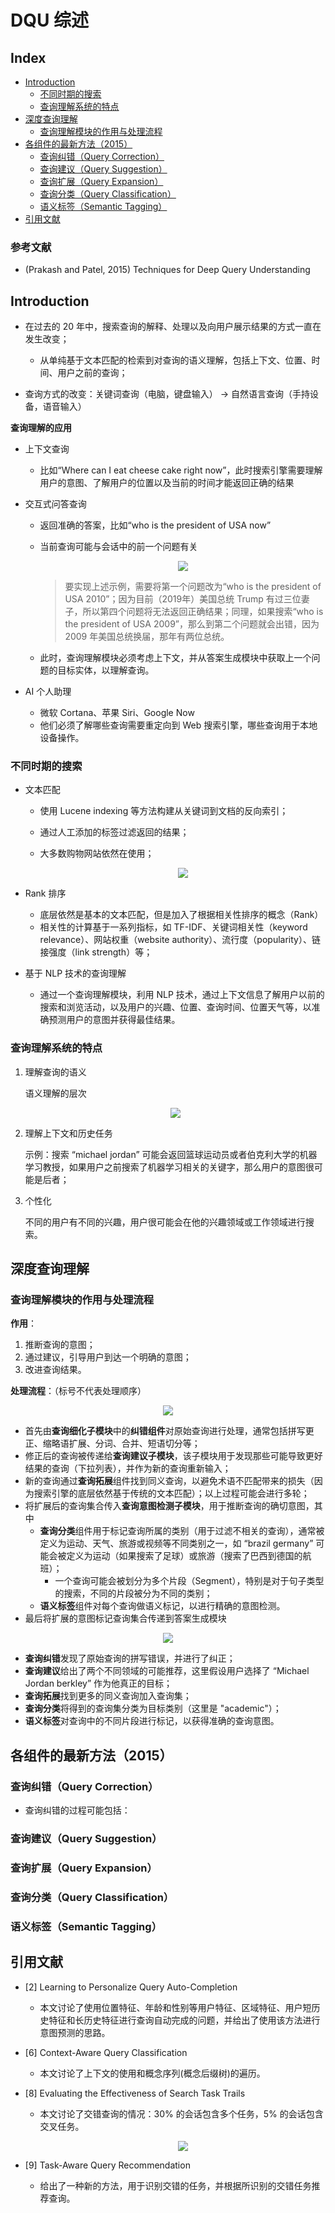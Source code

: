 DQU 综述
===

Index
---
<!-- TOC -->

- [Introduction](#introduction)
    - [不同时期的搜索](#不同时期的搜索)
    - [查询理解系统的特点](#查询理解系统的特点)
- [深度查询理解](#深度查询理解)
    - [查询理解模块的作用与处理流程](#查询理解模块的作用与处理流程)
- [各组件的最新方法（2015）](#各组件的最新方法2015)
    - [查询纠错（Query Correction）](#查询纠错query-correction)
    - [查询建议（Query Suggestion）](#查询建议query-suggestion)
    - [查询扩展（Query Expansion）](#查询扩展query-expansion)
    - [查询分类（Query Classification）](#查询分类query-classification)
    - [语义标签（Semantic Tagging）](#语义标签semantic-tagging)
- [引用文献](#引用文献)

<!-- /TOC -->

<h3> 参考文献 </h3>

- (Prakash and Patel, 2015) Techniques for Deep Query Understanding


## Introduction

- 在过去的 20 年中，搜索查询的解释、处理以及向用户展示结果的方式一直在发生改变；
    - 从单纯基于文本匹配的检索到对查询的语义理解，包括上下文、位置、时间、用户之前的查询；

- 查询方式的改变：关键词查询（电脑，键盘输入） -> 自然语言查询（手持设备，语音输入）

**查询理解的应用**

- 上下文查询
    - 比如“Where can I eat cheese cake right now”，此时搜索引擎需要理解用户的意图、了解用户的位置以及当前的时间才能返回正确的结果

- 交互式问答查询
    - 返回准确的答案，比如“who is the president of USA now”
    - 当前查询可能与会话中的前一个问题有关

        <div align="center"><img src="./_assets/TIM截图20190212181144.png" height="" /></div>

        > 要实现上述示例，需要将第一个问题改为“who is the president of USA 2010”；因为目前（2019年）美国总统 Trump 有过三位妻子，所以第四个问题将无法返回正确结果；同理，如果搜索“who is the president of USA 2009”，那么到第二个问题就会出错，因为 2009 年美国总统换届，那年有两位总统。

    - 此时，查询理解模块必须考虑上下文，并从答案生成模块中获取上一个问题的目标实体，以理解查询。

- AI 个人助理
    - 微软 Cortana、苹果 Siri、Google Now
    - 他们必须了解哪些查询需要重定向到 Web 搜索引擎，哪些查询用于本地设备操作。


### 不同时期的搜索

- 文本匹配
    - 使用  Lucene indexing 等方法构建从关键词到文档的反向索引；
    - 通过人工添加的标签过滤返回的结果；
    - 大多数购物网站依然在使用；

        <div align="center"><img src="./_assets/TIM截图20190213103134.png" height="" /></div>
        
- Rank 排序
    - 底层依然是基本的文本匹配，但是加入了根据相关性排序的概念（Rank）
    - 相关性的计算基于一系列指标，如 TF-IDF、关键词相关性（keyword relevance）、网站权重（website authority）、流行度（popularity）、链接强度（link strength）等；

- 基于 NLP 技术的查询理解
    - 通过一个查询理解模块，利用 NLP 技术，通过上下文信息了解用户以前的搜索和浏览活动，以及用户的兴趣、位置、查询时间、位置天气等，以准确预测用户的意图并获得最佳结果。

### 查询理解系统的特点

1. 理解查询的语义

    语义理解的层次

    <div align="center"><img src="./_assets/TIM截图20190213105813.png" height="" /></div>

1. 理解上下文和历史任务

    示例：搜索 “michael jordan” 可能会返回篮球运动员或者伯克利大学的机器学习教授，如果用户之前搜索了机器学习相关的关键字，那么用户的意图很可能是后者；

1. 个性化

    不同的用户有不同的兴趣，用户很可能会在他的兴趣领域或工作领域进行搜索。


## 深度查询理解

### 查询理解模块的作用与处理流程

**作用**：
1. 推断查询的意图；
1. 通过建议，引导用户到达一个明确的意图；
1. 改进查询结果。

**处理流程**：（标号不代表处理顺序）

<div align="center"><img src="./_assets/TIM截图20190213144945.png" height="" /></div>

- 首先由**查询细化子模块**中的**纠错组件**对原始查询进行处理，通常包括拼写更正、缩略语扩展、分词、合并、短语切分等；
- 修正后的查询被传递给**查询建议子模块**，该子模块用于发现那些可能导致更好结果的查询（下拉列表），并作为新的查询重新输入；
- 新的查询通过**查询拓展**组件找到同义查询，以避免术语不匹配带来的损失（因为搜索引擎的底层依然基于传统的文本匹配）；以上过程可能会进行多轮；
- 将扩展后的查询集合传入**查询意图检测子模块**，用于推断查询的确切意图，其中
    - **查询分类**组件用于标记查询所属的类别（用于过滤不相关的查询），通常被定义为运动、天气、旅游或视频等不同类别之一，如 “brazil germany” 可能会被定义为运动（如果搜索了足球）或旅游（搜索了巴西到德国的航班）；
        - 一个查询可能会被划分为多个片段（Segment），特别是对于句子类型的搜索，不同的片段被分为不同的类别；
    - **语义标签**组件对每个查询做语义标记，以进行精确的意图检测。
- 最后将扩展的意图标记查询集合传递到答案生成模块

<div align="center"><img src="./_assets/TIM截图20190213151159.png" height="" /></div>

- **查询纠错**发现了原始查询的拼写错误，并进行了纠正；
- **查询建议**给出了两个不同领域的可能推荐，这里假设用户选择了 “Michael Jordan berkley” 作为他真正的目标；
- **查询拓展**找到更多的同义查询加入查询集；
- **查询分类**将得到的查询集分类为目标类别（这里是 "academic"）；
- **语义标签**对查询中的不同片段进行标记，以获得准确的查询意图。


## 各组件的最新方法（2015）

### 查询纠错（Query Correction）
- 查询纠错的过程可能包括：


### 查询建议（Query Suggestion）


### 查询扩展（Query Expansion）


### 查询分类（Query Classification）


### 语义标签（Semantic Tagging）


## 引用文献
- [2] Learning to Personalize Query Auto-Completion
    - 本文讨论了使用位置特征、年龄和性别等用户特征、区域特征、用户短历史特征和长历史特征进行查询自动完成的问题，并给出了使用该方法进行意图预测的思路。
- [6] Context-Aware Query Classification
    - 本文讨论了上下文的使用和概念序列(概念后缀树)的遍历。
- [8] Evaluating the Effectiveness of Search Task Trails
    - 本文讨论了交错查询的情况：30% 的会话包含多个任务，5% 的会话包含交叉任务。

        <div align="center"><img src="./_assets/TIM截图20190213120835.png" height="" /></div>

- [9] Task-Aware Query Recommendation
    - 给出了一种新的方法，用于识别交错的任务，并根据所识别的交错任务推荐查询。
